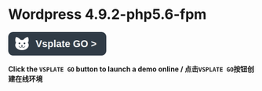 # Wordpress 4.9.2-php5.6-fpm

<a href="https://www.vsplate.com/?docker-compose=https://github.com/vsplate/dcenvs/wordpress/4.9.2-php5.6-fpm"><img alt="VSPLATE GO" src="https://raw.githubusercontent.com/vsplate/images/master/vsgo_btn.png" width="200px"></a>

**Click the `VSPLATE GO` button to launch a demo online / 点击`VSPLATE GO`按钮创建在线环境**